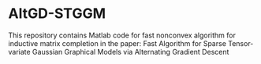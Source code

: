 # AltGD-STGGM
This repository contains Matlab code for fast nonconvex algorithm for inductive matrix completion in the paper: Fast Algorithm for Sparse Tensor-variate Gaussian Graphical Models via Alternating Gradient Descent


